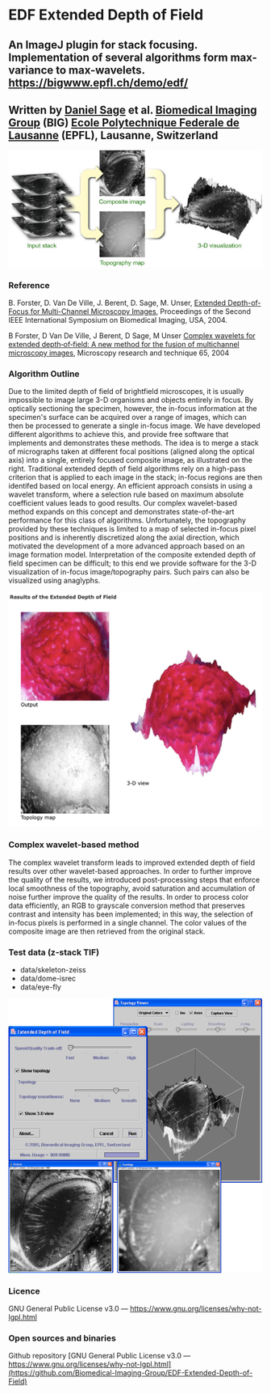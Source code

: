 # EDF Extended Depth of Field

An ImageJ plugin for stack focusing. Implementation of several algorithms form max-variance to max-wavelets.  https://bigwww.epfl.ch/demo/edf/
---
Written by [Daniel Sage](https://bigwww.epfl.ch/sage/) et al.
[Biomedical Imaging Group](https://bigwww.epfl.ch/) (BIG)
[Ecole Polytechnique Federale de Lausanne](https://www.epfl.ch/) (EPFL), Lausanne, Switzerland
---
![alt text](edf_illustration_fly.jpg "Illustration")

### Reference
B. Forster, D. Van De Ville, J. Berent, D. Sage, M. Unser, [Extended Depth-of-Focus for Multi-Channel Microscopy Images](https://bigwww.epfl.ch/publications/forster0401.html),  Proceedings of the Second IEEE International Symposium on Biomedical Imaging, USA, 2004.

B Forster, D Van De Ville, J Berent, D Sage, M Unser
[Complex wavelets for extended depth‐of‐field: A new method for the fusion of multichannel microscopy images](https://bigwww.epfl.ch/publications/forster0404.html), 
Microscopy research and technique 65, 2004

### Algorithm Outline
Due to the limited depth of field of brightfield microscopes, it is usually impossible to image large 3-D organisms and objects entirely in focus. By optically sectioning the specimen, however, the in-focus information at the specimen's surface can be acquired over a range of images, which can then be processed to generate a single in-focus image. We have developed different algorithms to achieve this, and provide free software that implements and demonstrates these methods.
The idea is to merge a stack of micrographs taken at different focal positions (aligned along the optical axis) into a single, entirely focused composite image, as illustrated on the right. Traditional extended depth of field algorithms rely on a high-pass criterion that is applied to each image in the stack; in-focus regions are then identifed based on local energy. An efficient approach consists in using a wavelet transform, where a selection rule based on maximum absolute coefficient values leads to good results. Our complex wavelet-based method expands on this concept and demonstrates state-of-the-art performance for this class of algorithms. Unfortunately, the topography provided by these techniques is limited to a map of selected in-focus pixel positions and is inherently discretized along the axial direction, which motivated the development of a more advanced approach based on an image formation model.
Interpretation of the composite extended depth of field specimen can be difficult; to this end we provide software for the 3-D visualization of in-focus image/topography pairs. Such pairs can also be visualized using anaglyphs.

![alt text](illustration-dome.png "Illustration")

### Complex wavelet-based method
The complex wavelet transform leads to improved extended depth of field results over other wavelet-based approaches. In order to further improve the quality of the results, we introduced post-processing steps that enforce local smoothness of the topography, avoid saturation and accumulation of noise further improve the quality of the results. In order to process color data efficiently, an RGB to grayscale conversion method that preserves contrast and intensity has been implemented; in this way, the selection of in-focus pixels is performed in a single channel. The color values of the composite image are then retrieved from the original stack.

### Test data (z-stack TIF)
- data/skeleton-zeiss
- data/dome-isrec
- data/eye-fly

![alt text](screenshot.png "screenshot")

### Licence
GNU General Public License v3.0 — https://www.gnu.org/licenses/why-not-lgpl.html

### Open sources and binaries
Github repository [GNU General Public License v3.0 — https://www.gnu.org/licenses/why-not-lgpl.html](https://github.com/Biomedical-Imaging-Group/EDF-Extended-Depth-of-Field)